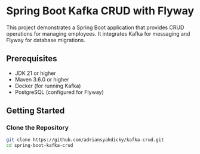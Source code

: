 # Spring Boot Kafka CRUD with Flyway

This project demonstrates a Spring Boot application that provides CRUD operations for managing employees. It integrates Kafka for messaging and Flyway for database migrations.

## Prerequisites

- JDK 21 or higher
- Maven 3.6.0 or higher
- Docker (for running Kafka)
- PostgreSQL (configured for Flyway)

## Getting Started

### Clone the Repository

```sh
git clone https://github.com/adriansyahdicky/kafka-crud.git
cd spring-boot-kafka-crud
